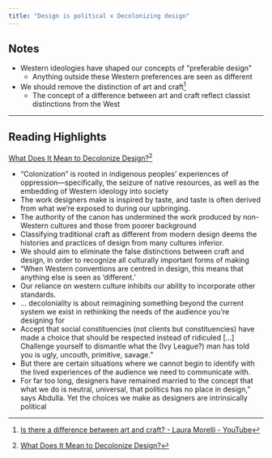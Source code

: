 ```yaml
---
title: "Design is political x Decolonizing design"
---
```


## Notes
- Western ideologies have shaped our concepts of "preferable design"
	- Anything outside these Western preferences are seen as different
- We should remove the distinction of art and craft[^2]
	- The concept of a difference between art and craft reflect classist distinctions from the West

---

## Reading Highlights
[What Does It Mean to Decolonize Design?](https://eyeondesign.aiga.org/what-does-it-mean-to-decolonize-design/)[^1]
- “Colonization” is rooted in indigenous peoples’ experiences of oppression—specifically, the seizure of native resources, as well as the embedding of Western ideology into society
- The work designers make is inspired by taste, and taste is often derived from what we’re exposed to during our upbringing.
- The authority of the canon has undermined the work produced by non-Western cultures and those from poorer background
- Classifying traditional craft as different from modern design deems the histories and practices of design from many cultures inferior.
- We should aim to eliminate the false distinctions between craft and design, in order to recognize all culturally important forms of making
- “When Western conventions are centred in design, this means that anything else is seen as ‘different.’
- Our reliance on western culture inhibits our ability to incorporate other standards.
- ... decoloniality is about reimagining something beyond the current system we exist in rethinking the needs of the audience you’re designing for
- Accept that social constituencies (not clients but constituencies) have made a choice that should be respected instead of ridiculed […] Challenge yourself to dismantle what the (Ivy League?) man has told you is ugly, uncouth, primitive, savage.”
- But there are certain situations where we cannot begin to identify with the lived experiences of the audience we need to communicate with.
- For far too long, designers have remained married to the concept that what we do is neutral, universal, that politics has no place in design,” says Abdulla. Yet the choices we make as designers are intrinsically political

[^1]: [What Does It Mean to Decolonize Design?](https://eyeondesign.aiga.org/what-does-it-mean-to-decolonize-design/)
[^2]: [Is there a difference between art and craft? - Laura Morelli - YouTube](https://www.youtube.com/watch?v=tVdw60eCnJI)